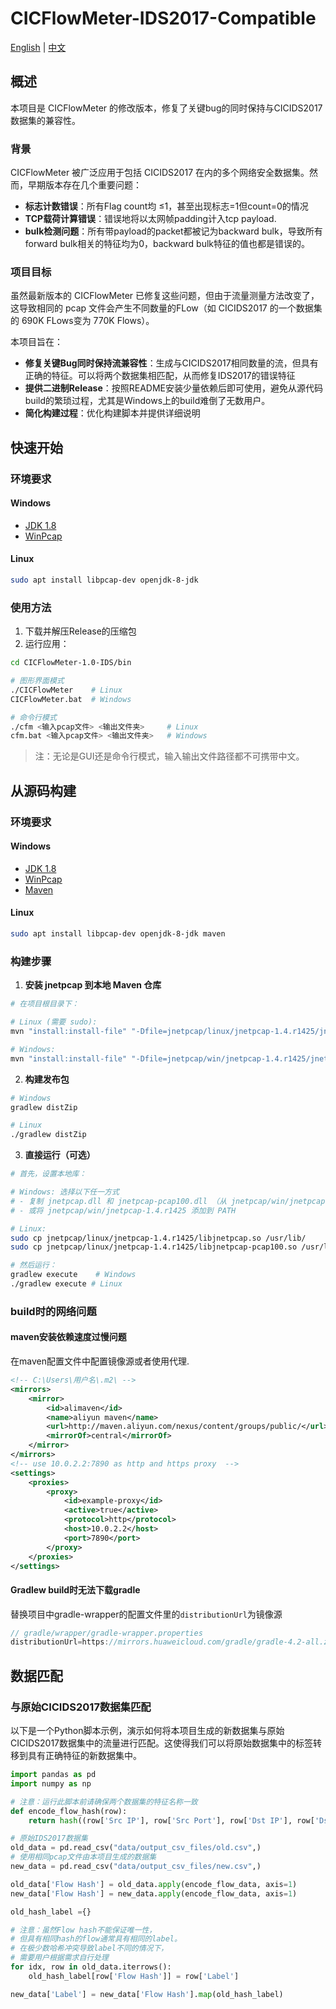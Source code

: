 # CICFlowMeter-IDS2017-Compatible

[English](README.md) | [中文](README_zh.md)

## 概述
本项目是 CICFlowMeter 的修改版本，修复了关键bug的同时保持与CICIDS2017数据集的兼容性。

### 背景
CICFlowMeter 被广泛应用于包括 CICIDS2017 在内的多个网络安全数据集。然而，早期版本存在几个重要问题：

- **标志计数错误**：所有Flag count均 ≤1，甚至出现标志=1但count=0的情况
- **TCP载荷计算错误**：错误地将以太网帧padding计入tcp payload.
- **bulk检测问题**：所有带payload的packet都被记为backward bulk，导致所有forward bulk相关的特征均为0，backward bulk特征的值也都是错误的。

### 项目目标
虽然最新版本的 CICFlowMeter 已修复这些问题，但由于流量测量方法改变了，这导致相同的 pcap 文件会产生不同数量的FLow（如 CICIDS2017 的一个数据集的 690K FLows变为 770K Flows）。

本项目旨在：
- **修复关键Bug同时保持流兼容性**：生成与CICIDS2017相同数量的流，但具有正确的特征。可以将两个数据集相匹配，从而修复IDS2017的错误特征
- **提供二进制Release**：按照README安装少量依赖后即可使用，避免从源代码build的繁琐过程，尤其是Windows上的build难倒了无数用户。
- **简化构建过程**：优化构建脚本并提供详细说明

## 快速开始

### 环境要求

#### Windows
- [JDK 1.8](https://www.oracle.com/java/technologies/downloads/#java8)
- [WinPcap](https://www.winpcap.org/)

#### Linux
```bash
sudo apt install libpcap-dev openjdk-8-jdk
```

### 使用方法
1. 下载并解压Release的压缩包
2. 运行应用：
```bash
cd CICFlowMeter-1.0-IDS/bin

# 图形界面模式
./CICFlowMeter    # Linux
CICFlowMeter.bat  # Windows

# 命令行模式
./cfm <输入pcap文件> <输出文件夹>     # Linux
cfm.bat <输入pcap文件> <输出文件夹>   # Windows
```
> 注：无论是GUI还是命令行模式，输入输出文件路径都不可携带中文。

## 从源码构建

### 环境要求

#### Windows
- [JDK 1.8](https://www.oracle.com/java/technologies/downloads/#java8)
- [WinPcap](https://www.winpcap.org/)
- [Maven](https://maven.apache.org/)

#### Linux
```bash
sudo apt install libpcap-dev openjdk-8-jdk maven
```

### 构建步骤

1. **安装 jnetpcap 到本地 Maven 仓库**
```bash
# 在项目根目录下：

# Linux (需要 sudo):
mvn "install:install-file" "-Dfile=jnetpcap/linux/jnetpcap-1.4.r1425/jnetpcap.jar" "-DgroupId=org.jnetpcap" "-DartifactId=jnetpcap" "-Dversion=1.4.1" "-Dpackaging=jar"

# Windows:
mvn "install:install-file" "-Dfile=jnetpcap/win/jnetpcap-1.4.r1425/jnetpcap.jar" "-DgroupId=org.jnetpcap" "-DartifactId=jnetpcap" "-Dversion=1.4.1" "-Dpackaging=jar"
```

2. **构建发布包**
```bash
# Windows
gradlew distZip

# Linux
./gradlew distZip
```

3. **直接运行（可选）**
```bash
# 首先，设置本地库：

# Windows: 选择以下任一方式
# - 复制 jnetpcap.dll 和 jnetpcap-pcap100.dll （从 jnetpcap/win/jnetpcap-1.4.r1425/）到 C:\Windows\System32
# - 或将 jnetpcap/win/jnetpcap-1.4.r1425 添加到 PATH

# Linux:
sudo cp jnetpcap/linux/jnetpcap-1.4.r1425/libjnetpcap.so /usr/lib/
sudo cp jnetpcap/linux/jnetpcap-1.4.r1425/libjnetpcap-pcap100.so /usr/lib/

# 然后运行：
gradlew execute    # Windows
./gradlew execute # Linux
```

### build时的网络问题
#### maven安装依赖速度过慢问题
在maven配置文件中配置镜像源或者使用代理.
```xml
<!-- C:\Users\用户名\.m2\ -->
<mirrors>
    <mirror>
        <id>alimaven</id>
        <name>aliyun maven</name>
        <url>http://maven.aliyun.com/nexus/content/groups/public/</url>
        <mirrorOf>central</mirrorOf>
    </mirror>
</mirrors>
<!-- use 10.0.2.2:7890 as http and https proxy  -->
<settings>
    <proxies>
        <proxy>
            <id>example-proxy</id>
            <active>true</active>
            <protocol>http</protocol>
            <host>10.0.2.2</host>
            <port>7890</port>
        </proxy>
    </proxies>
</settings>

```

#### Gradlew build时无法下载gradle
替换项目中gradle-wrapper的配置文件里的`distributionUrl`为镜像源
```java
// gradle/wrapper/gradle-wrapper.properties
distributionUrl=https://mirrors.huaweicloud.com/gradle/gradle-4.2-all.zip
```

## 数据匹配
### 与原始CICIDS2017数据集匹配
以下是一个Python脚本示例，演示如何将本项目生成的新数据集与原始CICIDS2017数据集中的流量进行匹配。这使得我们可以将原始数据集中的标签转移到具有正确特征的新数据集中。

```python
import pandas as pd
import numpy as np

# 注意：运行此脚本前请确保两个数据集的特征名称一致
def encode_flow_hash(row):
    return hash((row['Src IP'], row['Src Port'], row['Dst IP'], row['Dst Port'], row['Protocol'],row['Flow Duration'],row['Total Fwd Packet'],row['Total Bwd packets']))

# 原始IDS2017数据集
old_data = pd.read_csv("data/output_csv_files/old.csv",)
# 使用相同pcap文件由本项目生成的数据集
new_data = pd.read_csv("data/output_csv_files/new.csv",)

old_data['Flow Hash'] = old_data.apply(encode_flow_data, axis=1)
new_data['Flow Hash'] = new_data.apply(encode_flow_data, axis=1)

old_hash_label ={}

# 注意：虽然Flow hash不能保证唯一性，
# 但具有相同hash的flow通常具有相同的label。
# 在极少数哈希冲突导致label不同的情况下，
# 需要用户根据需求自行处理
for idx, row in old_data.iterrows():
    old_hash_label[row['Flow Hash']] = row['Label']

new_data['Label'] = new_data['Flow Hash'].map(old_hash_label)
```